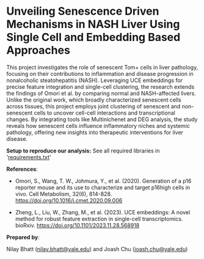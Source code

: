 # Unveiling Senescence Driven Mechanisms in NASH Liver Using Single Cell and Embedding Based Approaches

This project investigates the role of senescent Tom+ cells in liver pathology, focusing on their contributions to inflammation and disease progression in nonalcoholic steatohepatitis (NASH). Leveraging UCE embeddings for precise feature integration and single-cell clustering, the research extends the findings of Omori et al. by comparing normal and NASH-affected livers. Unlike the original work, which broadly characterized senescent cells across tissues, this project employs joint clustering of senescent and non-senescent cells to uncover cell-cell interactions and transcriptional changes. By integrating tools like Multinichenet and DEG analysis, the study reveals how senescent cells influence inflammatory niches and systemic pathology, offering new insights into therapeutic interventions for liver disease.

**Setup to reproduce our analysis:** See all required libraries in '[requirements.txt](https://github.com/itsjustnilay/senescence-NASH-analysis/blob/main/requirements.txt)'

**References**:

- Omori, S., Wang, T. W., Johmura, Y., et al. (2020). Generation of a p16 reporter mouse and its use to characterize and target p16high cells in vivo. Cell Metabolism, 32(6), 814-828. https://doi.org/10.1016/j.cmet.2020.09.006
  
- Zheng, L., Liu, W., Zhang, M., et al. (2023). UCE embeddings: A novel method for robust feature extraction in single-cell transcriptomics. bioRxiv. https://doi.org/10.1101/2023.11.28.568918

**Prepared by**:

Nilay Bhatt (nilay.bhatt@yale.edu) and Joash Chu (joash.chu@yale.edu)
